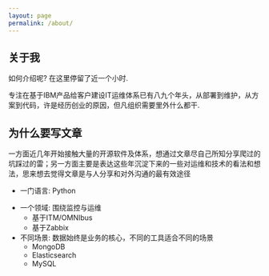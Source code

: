 ```yaml
---
layout: page
permalink: /about/
---
```

## 关于我

如何介绍呢? 在这里停留了近一个小时. 

专注在基于IBM产品给客户建设IT运维体系已有八九个年头，从部署到维护，从方案到代码，许是经历创业的原因，但凡组织需要里外什么都干.

## 为什么要写文章

一方面近几年开始接触大量的开源软件及体系，想通过文章尽自己所知分享爬过的坑踩过的雷；另一方面主要是表达这些年沉淀下来的一些对运维和技术的看法和想法，思来想去觉得文章是与人分享和对外沟通的最有效途径

* 一门语言: Python 
+ 一个领域: 围绕监控与运维
  - 基于ITM/OMNIbus
  - 基于Zabbix
+ 不同场景: 数据始终是业务的核心，不同的工具适合不同的场景
  - MongoDB
  - Elasticsearch
  - MySQL
